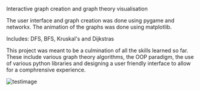 Interactive graph creation and graph theory visualisation

The user interface and graph creation was done using pygame and networkx. The animation of the graphs was done using matplotlib.

Includes: DFS, BFS, Kruskal's and Dijkstras

This project was meant to be a culmination of all the skills learned so far. These include various graph theory algorithms, the OOP paradigm, the use of various python libraries and designing a user friendly interface to allow for a comphrensive experience.

![testimage](https://imgur.com/a/jeFX7AP)
